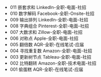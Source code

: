 - 011 嵌套求和 LinkedIn-全职-电面-社招
- 010 数字解码 Facebook-全职-Onsite-社招
- 009 输出排列 LinkedIn-全职-电面-社招
- 008 字典组合 Pinterest-全职-电面-社招
- 007 大数求和 Zillow-全职-电面-社招
- 006 对称点 Apple-全职-电面-社招
- 005 翻倍数 AQR-全职-在线笔试-应届
- 004 寻找重复数 Amazon-全职-电面-社招
- 003 更新树节点 Tableau-全职-电面-社招
- 002 比特翻转 Amazon-全职-技术电面-社招
- 001 偷蛋糕 AQR-全职-在线笔试-应届